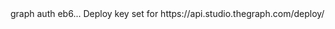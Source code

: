 <div id="termynal" data-termynal>
    <span data-ty="input"><span class="file-path"></span>graph auth eb6...</span>
    <span data-ty> Deploy key set for https://api.studio.thegraph.com/deploy/</span>
</div>
